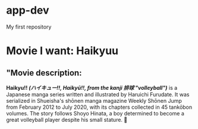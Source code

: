 # app-dev
My first repository


# Movie I want: Haikyuu
## "Movie description:
**Haikyu!! *(ハイキュー!!, Haikyū!!, from the kanji 排球 "volleyball")*** is a Japanese manga series written and illustrated by Haruichi Furudate. It was serialized in Shueisha's shōnen manga magazine Weekly Shōnen Jump from February 2012 to July 2020, with its chapters collected in 45 tankōbon volumes. The story follows Shoyo Hinata, a boy determined to become a great volleyball player despite his small stature. 🏐 

